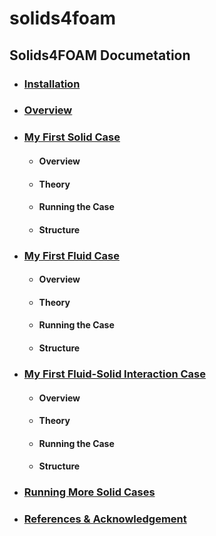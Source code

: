 # solids4foam
## Solids4FOAM Documetation

- ### [Installation](https://wpzegeo.github.io/solids4foam/README/installation)

- ### [Overview](https://wpzegeo.github.io/solids4foam/README/overview)

- ### [My First Solid Case](https://wpzegeo.github.io/solids4foam/README/tutorial/my_first_solid_case)
    - #### Overview
    - #### Theory
    - #### Running the Case
    - #### Structure
    
- ### [My First Fluid Case](https://wpzegeo.github.io/solids4foam/README/tutorial/my_first_fluid_case)
    - #### Overview
    - #### Theory
    - #### Running the Case
    - #### Structure

- ### [My First Fluid-Solid Interaction Case](https://wpzegeo.github.io/solids4foam/README/tutorial/my_first_fluid_solid_interaction_case)
    - #### Overview
    - #### Theory
    - #### Running the Case
    - #### Structure

- ### [Running More Solid Cases](https://wpzegeo.github.io/solids4foam/README/tutorial/more_solid_cases)

- ### [References & Acknowledgement](https://wpzegeo.github.io/solids4foam/README/tutorial/references)
